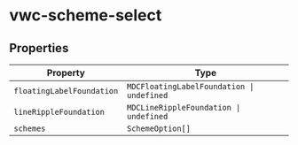 # vwc-scheme-select

## Properties

| Property                  | Type                                      |
|---------------------------|-------------------------------------------|
| `floatingLabelFoundation` | `MDCFloatingLabelFoundation \| undefined` |
| `lineRippleFoundation`    | `MDCLineRippleFoundation \| undefined`    |
| `schemes`                 | `SchemeOption[]`                          |
